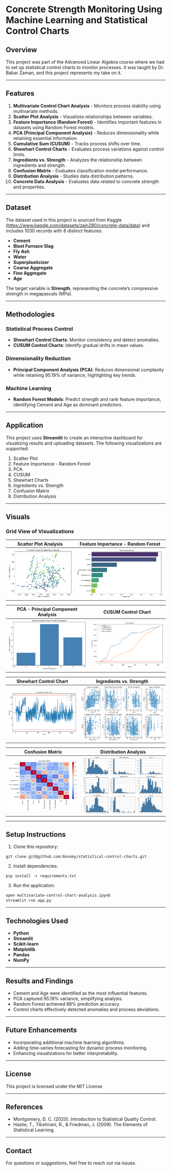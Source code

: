 # Concrete Strength Monitoring Using Machine Learning and Statistical Control Charts

## Overview
This project was part of the Advanced Linear Algebra course where we had to set up statistical control charts to monitor processes. It was taught by Dr. Babar Zaman, and this project represents my take on it.


---

## Features

1. **Multivariate Control Chart Analysis** - Monitors process stability using multivariate methods.  
2. **Scatter Plot Analysis** - Visualizes relationships between variables.  
3. **Feature Importance (Random Forest)** - Identifies important features in datasets using Random Forest models.  
4. **PCA (Principal Component Analysis)** - Reduces dimensionality while retaining essential information.  
5. **Cumulative Sum (CUSUM)** - Tracks process shifts over time.  
6. **Shewhart Control Charts** - Evaluates process variations against control limits.  
7. **Ingredients vs. Strength** - Analyzes the relationship between ingredients and strength.  
8. **Confusion Matrix** - Evaluates classification model performance.  
9. **Distribution Analysis** - Studies data distribution patterns.  
10. **Concrete Data Analysis** - Evaluates data related to concrete strength and properties.

---

## Dataset

The dataset used in this project is sourced from Kaggle (https://www.kaggle.com/datasets/zain280/concrete-data/data) and includes 1030 records with 8 distinct features:
- **Cement**
- **Blast Furnace Slag**
- **Fly Ash**
- **Water**
- **Superplasticizer**
- **Coarse Aggregate**
- **Fine Aggregate**
- **Age**

The target variable is **Strength**, representing the concrete’s compressive strength in megapascals (MPa).

---

## Methodologies

### Statistical Process Control
- **Shewhart Control Charts**: Monitor consistency and detect anomalies.
- **CUSUM Control Charts**: Identify gradual drifts in mean values.

### Dimensionality Reduction
- **Principal Component Analysis (PCA)**: Reduces dimensional complexity while retaining 95.19% of variance, highlighting key trends.

### Machine Learning
- **Random Forest Models**: Predict strength and rank feature importance, identifying Cement and Age as dominant predictors.

---

## Application
This project uses **Streamlit** to create an interactive dashboard for visualizing results and uploading datasets. The following visualizations are supported:

1. Scatter Plot
2. Feature Importance - Random Forest
3. PCA
4. CUSUM
5. Shewhart Charts
6. Ingredients vs. Strength
7. Confusion Matrix
8. Distribution Analysis

---

## Visuals
### Grid View of Visualizations
| Scatter Plot Analysis                               | Feature Importance - Random Forest                     |
|----------------------------------------------------|--------------------------------------------------------|
| ![Scatter Plot](visuals/scatter%20plot.png)        | ![Feature Importance](visuals/feature%20importance%20-%20random%20forest.png) |

| PCA - Principal Component Analysis                 | CUSUM Control Chart                                   |
|----------------------------------------------------|--------------------------------------------------------|
| ![PCA](visuals/pca.png)                            | ![CUSUM](visuals/cumsum.png)                          |

| Shewhart Control Chart                              | Ingredients vs. Strength                               |
|----------------------------------------------------|--------------------------------------------------------|
| ![Shewhart](visuals/shewhart.png)                  | ![Ingredients vs. Strength](visuals/ingredients%20vs.%20Strength.png) |

| Confusion Matrix                                   | Distribution Analysis                                  |
|----------------------------------------------------|--------------------------------------------------------|
| ![Confusion Matrix](visuals/confusion%20matrix.png)| ![Distribution Analysis](visuals/distribution.png)    |

---

## Setup Instructions

1. Clone this repository:
```
git clone git@github.com:0xnomy/statistical-control-charts.git
```

2. Install dependencies:
```
pip install -r requirements.txt
```

3. Run the application:
```
open multivariate-control-chart-analysis.ipynb
streamlit run app.py
```

---

## Technologies Used
- **Python**
- **Streamlit**
- **Scikit-learn**
- **Matplotlib**
- **Pandas**
- **NumPy**

---

## Results and Findings
- Cement and Age were identified as the most influential features.
- PCA captured 95.19% variance, simplifying analysis.
- Random Forest achieved 88% prediction accuracy.
- Control charts effectively detected anomalies and process deviations.

---

## Future Enhancements
- Incorporating additional machine learning algorithms.
- Adding time-series forecasting for dynamic process monitoring.
- Enhancing visualizations for better interpretability.

---

## License
This project is licensed under the MIT License

---

## References
- Montgomery, D. C. (2020). Introduction to Statistical Quality Control.
- Hastie, T., Tibshirani, R., & Friedman, J. (2009). The Elements of Statistical Learning.

---

## Contact
For questions or suggestions, feel free to reach out via issues.

